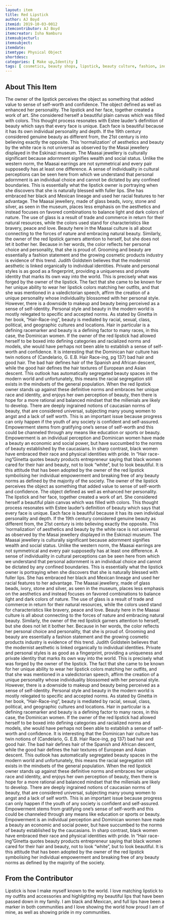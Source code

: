 ```yaml
---
layout: item
title: Red Lipstick
author: AJ Boyd
itemid: 2019-10-03-0012
itemcontributor: AJ Boyd
itemcreator: Isha Namburu
itemsubjecturl: 
itemsubject: 
itemdate: 
itemtype: Physical Object
shortdesc: 
categories: [ Make up,Identity ]
tags: [ cosmetics, beauty shops, lipstick, beauty culture, fashion, individual expression, popular culture, attitude, self confidence, emotion, consumer culture ]
---
```


## About This Item

The owner of the lipstick perceives the object as something that added value to sense of self-worth and confidence. The object defined as well as enhanced her personality. The lipstick and her face, together created a work of art. She considered herself a beautiful plain canvas which was filled with colors. This thought process resonates with Estee lauder’s definition of beauty which says that every face is unique. Each face is beautiful because it has its own individual personality and depth. If the 19th century considered genuine beauty as different from, the 21st century is into believing exactly the opposite. 
        This ‘normalization’ of aesthetics and beauty by the white race is not universal as observed by the Masai jewellery displayed in the Eskinazi museum. The Maasai jewellery is culturally significant because adornment signifies wealth and social status. Unlike the western norm, the Maasai earrings are not symmetrical and every pair supposedly has at least one difference. A sense of individuality in cultural perceptions can be seen here from which we understand that personal adornment is an individual choice and cannot be dictated by any confined boundaries. This is essentially what the lipstick owner is portraying when she discovers that she is naturally blessed with fuller lips. She has embraced her black and Mexican lineage and used her racial features to her advantage. The Maasai jewellery, made of glass beads, ivory, stone and silver, as seen in the museum, places less emphasis on the aesthetics and instead focuses on favored combinations to balance light and dark colors of nature. The use of glass is a result of trade and commerce in return for their natural resources, while the colors used stand for characteristics like bravery, peace and love. Beauty here in the Maasai culture is all about connecting to the forces of nature and embracing natural beauty. Similarly, the owner of the red lipstick garners attention to herself, but she does not let it bother her. Because in her words, the color reflects her personal choice and personality, that she is proud of.
        Grooming and beauty are essentially a fashion statement and the growing cosmetic products industry is evidence of this trend. Judith Goldstein believes that the modernist aesthetic is linked organically to individual identities. Private and personal styles is as good as a fingerprint, providing a uniqueness and private identity that marks its own way into the world. This is precisely what was forged by the owner of the lipstick. The fact that she came to be known for her unique ability to wear her lipstick colors matching her outfits, and that she was mentioned in a valedictorian speech, affirm the creation of a unique personality whose individuality blossomed with her personal style. However, there is a downside to makeup and beauty being perceived as a sense of self-identity. 
        Personal style and beauty in the modern world is mostly relegated to specific and accepted norms. As stated by Ginetta in her book, “Hair-Race-ing”, beauty is mediated by racial, sexual, class, political, and geographic cultures and locations. Hair in particular is a defining racemarker and beauty is a defining factor to many races, in this case, the Dominican women. If the owner of the red lipstick had allowed herself to be boxed into defining categories and racialized norms and models, she would have perhaps not been able to establish a sense of self-worth and confidence. 
        It is interesting that the Dominican hair culture has twin notions of (Candelario, G. E.B. Hair Race-ing, pg 137) bad hair and good hair. The bad hair defines hair of the Spanish and African descent, while the good hair defines the hair textures of European and Asian descent. This outlook has automatically segregated beauty spaces in the modern world and unfortunately, this means the racial segregation still exists in the mindsets of the general population. When the red lipstick owner stands up against these definitive norms and embraces her unique race and identity, and enjoys her own perception of beauty, then there is hope for a more rational and balanced mindset that the millenials are likely to develop. There are deeply ingrained notions of caucasian norms of beauty, that are considered universal, subjecting many young women to angst and a lack of self worth. This is an important issue because progress can only happen if the youth of any society is confident and self-assured. 
        Empowerment stems from gratifying one’s sense of self-worth and this could be channeled through any means like education or sports or beauty. Empowerment is an individual perception and Dominican women have made a beauty an economic and social power, but have succumbed to the norms of beauty established by the caucasians. In sharp contrast, black women have embraced their race and physical identities with pride. In “Hair race-ing”Ginetta quotes beauty products entrepreneur saying that black women cared for their hair and beauty, not to look “white”, but to look beautiful. It is this attitude that has been adopted by the owner of the red lipstick symbolising her individual empowerment and breaking free of any beauty norms as defined by the majority of the society.
The owner of the lipstick perceives the object as something that added value to sense of self-worth and confidence. The object defined as well as enhanced her personality. The lipstick and her face, together created a work of art. She considered herself a beautiful plain canvas which was filled with colors. This thought process resonates with Estee lauder’s definition of beauty which says that every face is unique. Each face is beautiful because it has its own individual personality and depth. If the 19th century considered genuine beauty as different from, the 21st century is into believing exactly the opposite. 
        This ‘normalization’ of aesthetics and beauty by the white race is not universal as observed by the Masai jewellery displayed in the Eskinazi museum. The Maasai jewellery is culturally significant because adornment signifies wealth and social status. Unlike the western norm, the Maasai earrings are not symmetrical and every pair supposedly has at least one difference. A sense of individuality in cultural perceptions can be seen here from which we understand that personal adornment is an individual choice and cannot be dictated by any confined boundaries. This is essentially what the lipstick owner is portraying when she discovers that she is naturally blessed with fuller lips. She has embraced her black and Mexican lineage and used her racial features to her advantage. The Maasai jewellery, made of glass beads, ivory, stone and silver, as seen in the museum, places less emphasis on the aesthetics and instead focuses on favored combinations to balance light and dark colors of nature. The use of glass is a result of trade and commerce in return for their natural resources, while the colors used stand for characteristics like bravery, peace and love. Beauty here in the Maasai culture is all about connecting to the forces of nature and embracing natural beauty. Similarly, the owner of the red lipstick garners attention to herself, but she does not let it bother her. Because in her words, the color reflects her personal choice and personality, that she is proud of.
        Grooming and beauty are essentially a fashion statement and the growing cosmetic products industry is evidence of this trend. Judith Goldstein believes that the modernist aesthetic is linked organically to individual identities. Private and personal styles is as good as a fingerprint, providing a uniqueness and private identity that marks its own way into the world. This is precisely what was forged by the owner of the lipstick. The fact that she came to be known for her unique ability to wear her lipstick colors matching her outfits, and that she was mentioned in a valedictorian speech, affirm the creation of a unique personality whose individuality blossomed with her personal style. However, there is a downside to makeup and beauty being perceived as a sense of self-identity. 
        Personal style and beauty in the modern world is mostly relegated to specific and accepted norms. As stated by Ginetta in her book, “Hair-Race-ing”, beauty is mediated by racial, sexual, class, political, and geographic cultures and locations. Hair in particular is a defining racemarker and beauty is a defining factor to many races, in this case, the Dominican women. If the owner of the red lipstick had allowed herself to be boxed into defining categories and racialized norms and models, she would have perhaps not been able to establish a sense of self-worth and confidence. 
        It is interesting that the Dominican hair culture has twin notions of (Candelario, G. E.B. Hair Race-ing, pg 137) bad hair and good hair. The bad hair defines hair of the Spanish and African descent, while the good hair defines the hair textures of European and Asian descent. This outlook has automatically segregated beauty spaces in the modern world and unfortunately, this means the racial segregation still exists in the mindsets of the general population. When the red lipstick owner stands up against these definitive norms and embraces her unique race and identity, and enjoys her own perception of beauty, then there is hope for a more rational and balanced mindset that the millenials are likely to develop. There are deeply ingrained notions of caucasian norms of beauty, that are considered universal, subjecting many young women to angst and a lack of self worth. This is an important issue because progress can only happen if the youth of any society is confident and self-assured. 
        Empowerment stems from gratifying one’s sense of self-worth and this could be channeled through any means like education or sports or beauty. Empowerment is an individual perception and Dominican women have made a beauty an economic and social power, but have succumbed to the norms of beauty established by the caucasians. In sharp contrast, black women have embraced their race and physical identities with pride. In “Hair race-ing”Ginetta quotes beauty products entrepreneur saying that black women cared for their hair and beauty, not to look “white”, but to look beautiful. It is this attitude that has been adopted by the owner of the red lipstick symbolising her individual empowerment and breaking free of any beauty norms as defined by the majority of the society.


## From the Contributor

 Lipstick is how I make myself known to the world. I love matching lipstick to my outfits and accessories and highlighting my beautiful lips that have been passed down in my family. I am black and Mexican, and full lips have been a marker in both communities and I love showing the world how proud I am of mine, as well as showing pride in my communities. 
